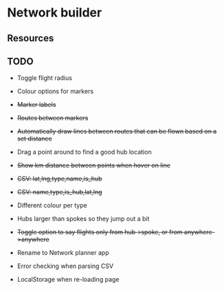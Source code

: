 # Network builder

## Resources


## TODO

+ Toggle flight radius
+ Colour options for markers
+ ~~Marker labels~~
+ ~~Routes between markers~~
+ ~~Automatically draw lines between routes that can be flown based on a set distance~~
+ Drag a point around to find a good hub location
+ ~~Show km distance between points when hover on line~~

+ ~~CSV: lat,lng,type,name,is_hub~~
+ ~~CSV: name,type,is_hub,lat,lng~~

+ Different colour per type
+ Hubs larger than spokes so they jump out a bit
+ ~~Toggle option to say flights only from hub->spoke, or from anywhere->anywhere~~

+ Rename to Network planner app
+ Error checking when parsing CSV

+ LocalStorage when re-loading page
